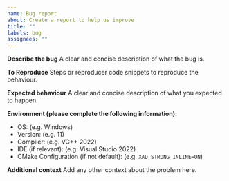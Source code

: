 ```yaml
---
name: Bug report
about: Create a report to help us improve
title: ""
labels: bug
assignees: ""
---
```


**Describe the bug**
A clear and concise description of what the bug is.

**To Reproduce**
Steps or reproducer code snippets to reproduce the behaviour.

**Expected behaviour**
A clear and concise description of what you expected to happen.

**Environment (please complete the following information):**

-   OS: (e.g. Windows)
-   Version: (e.g. 11)
-   Compiler: (e.g. VC++ 2022)
-   IDE (if relevant): (e.g. Visual Studio 2022)
-   CMake Configuration (if not default): (e.g. `XAD_STRONG_INLINE=ON`)

**Additional context**
Add any other context about the problem here.
